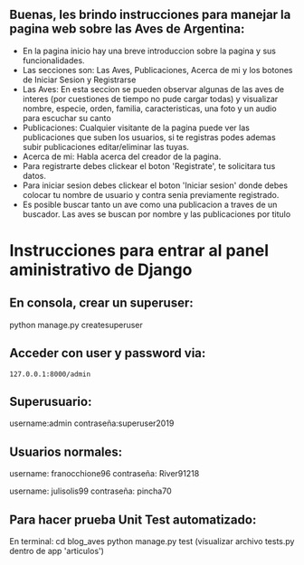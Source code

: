 ## Buenas, les brindo instrucciones para manejar la pagina web sobre las Aves de Argentina:

- En la pagina inicio hay una breve introduccion sobre la pagina y sus funcionalidades.
- Las secciones son: Las Aves, Publicaciones, Acerca de mi y los botones de Iniciar Sesion y Registrarse
- Las Aves: En esta seccion se pueden observar algunas de las aves de interes (por cuestiones de tiempo no pude
cargar todas) y visualizar nombre, especie, orden, familia, caracteristicas, una foto y un audio para escuchar su canto
- Publicaciones: Cualquier visitante de la pagina puede ver las publicaciones que suben los usuarios, si te registras podes ademas subir publicaciones editar/eliminar las tuyas.
- Acerca de mi: Habla acerca del creador de la pagina.
- Para registrarte debes clickear el boton 'Registrate', te solicitara tus datos.
- Para iniciar sesion debes clickear el boton 'Iniciar sesion' donde debes colocar tu nombre de usuario y contra
senia previamente registrado.
- Es posible buscar tanto un ave como una publicacion a traves de un buscador. Las aves se buscan por nombre y
las publicaciones por titulo


# Instrucciones para entrar al panel aministrativo de Django

## En consola, crear un superuser:
python manage.py createsuperuser

## Acceder con user y password via:
```
127.0.0.1:8000/admin
```

## Superusuario:
username:admin
contraseña:superuser2019

## Usuarios normales:
username: franocchione96
contraseña: River91218

username: julisolis99
contraseña: pincha70

## Para hacer prueba Unit Test automatizado:
En terminal: cd blog_aves python manage.py test (visualizar archivo tests.py dentro de app 'articulos')